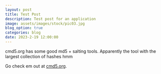 ```yaml
---
layout: post
title: Test Post
description: Test post for an application
image: assets/images/stock/pic03.jpg
blog_option: true
categories: blog
date: 2023-2-19 12:00:00
---
```


cmd5.org has some good md5 + salting tools. Apparently the tool with the largest collection of hashes hmm

Go check em out at [cmd5.org](https://www.cmd5.org).
